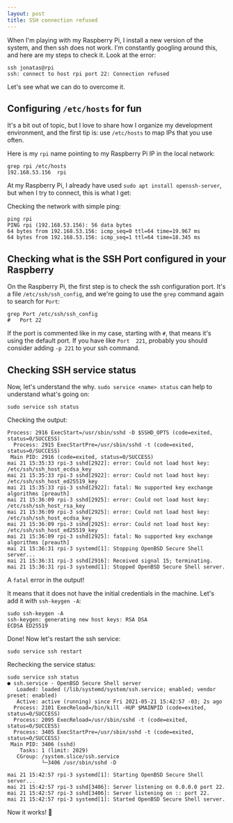 ```yaml
---
layout: post
title: SSH connection refused
---
```


When I'm playing with my Raspberry Pi, I install a new version of the system, and then ssh does not work. I'm constantly googling around this, and here are my steps to check it. Look at the error:

```
ssh jonatas@rpi
ssh: connect to host rpi port 22: Connection refused
```

Let's see what we can do to overcome it.

## Configuring `/etc/hosts` for fun

It's a bit out of topic, but I love to share how I organize my development environment, and the first tip is: use `/etc/hosts` to map IPs that you use often.

Here is my `rpi` name pointing to my Raspberry Pi  IP in the local network:

```
grep rpi /etc/hosts
192.168.53.156  rpi
```

At my Raspberry Pi, I already have used `sudo apt install openssh-server`, but when I try to connect, this is what I get:


Checking the network with simple ping:

```
ping rpi 
PING rpi (192.168.53.156): 56 data bytes
64 bytes from 192.168.53.156: icmp_seq=0 ttl=64 time=19.967 ms
64 bytes from 192.168.53.156: icmp_seq=1 ttl=64 time=18.345 ms
```

## Checking what is the SSH Port configured in your Raspberry

On the Raspberry Pi, the first step is to check the ssh configuration port.
It's a file `/etc/ssh/ssh_config`, and we're going to use the `grep` command again to search for `Port`:

```
grep Port /etc/ssh/ssh_config
#   Port 22
```

If the port is commented like in my case, starting with `#`, that means it's
using the default port. If you have like `Port  221`, probably you should
consider adding `-p 221` to your ssh command.

## Checking SSH service status

Now, let's understand the why. `sudo service <name> status` can help to understand what's going on:

```
sudo service ssh status
```

Checking the output:

```
Process: 2916 ExecStart=/usr/sbin/sshd -D $SSHD_OPTS (code=exited, status=0/SUCCESS)
  Process: 2915 ExecStartPre=/usr/sbin/sshd -t (code=exited, status=0/SUCCESS)
 Main PID: 2916 (code=exited, status=0/SUCCESS)
mai 21 15:35:33 rpi-3 sshd[2922]: error: Could not load host key: /etc/ssh/ssh_host_ecdsa_key
mai 21 15:35:33 rpi-3 sshd[2922]: error: Could not load host key: /etc/ssh/ssh_host_ed25519_key
mai 21 15:35:33 rpi-3 sshd[2922]: fatal: No supported key exchange algorithms [preauth]
mai 21 15:36:09 rpi-3 sshd[2925]: error: Could not load host key: /etc/ssh/ssh_host_rsa_key
mai 21 15:36:09 rpi-3 sshd[2925]: error: Could not load host key: /etc/ssh/ssh_host_ecdsa_key
mai 21 15:36:09 rpi-3 sshd[2925]: error: Could not load host key: /etc/ssh/ssh_host_ed25519_key
mai 21 15:36:09 rpi-3 sshd[2925]: fatal: No supported key exchange algorithms [preauth]
mai 21 15:36:31 rpi-3 systemd[1]: Stopping OpenBSD Secure Shell server...
mai 21 15:36:31 rpi-3 sshd[2916]: Received signal 15; terminating.
mai 21 15:36:31 rpi-3 systemd[1]: Stopped OpenBSD Secure Shell server.
```

A `fatal` error in the output!


It means that it does not have the initial credentials in the machine. Let's add
it with `ssh-keygen -A`:

```
sudo ssh-keygen -A
ssh-keygen: generating new host keys: RSA DSA
ECDSA ED25519
```
Done! Now let's restart the ssh service:

```
sudo service ssh restart
```

Rechecking the service status:

```
sudo service ssh status
● ssh.service - OpenBSD Secure Shell server
   Loaded: loaded (/lib/systemd/system/ssh.service; enabled; vendor preset: enabled)
   Active: active (running) since Fri 2021-05-21 15:42:57 -03; 2s ago
  Process: 2101 ExecReload=/bin/kill -HUP $MAINPID (code=exited, status=0/SUCCESS)
  Process: 2095 ExecReload=/usr/sbin/sshd -t (code=exited, status=0/SUCCESS)
  Process: 3405 ExecStartPre=/usr/sbin/sshd -t (code=exited, status=0/SUCCESS)
 Main PID: 3406 (sshd)
    Tasks: 1 (limit: 2029)
   CGroup: /system.slice/ssh.service
           └─3406 /usr/sbin/sshd -D

mai 21 15:42:57 rpi-3 systemd[1]: Starting OpenBSD Secure Shell server...
mai 21 15:42:57 rpi-3 sshd[3406]: Server listening on 0.0.0.0 port 22.
mai 21 15:42:57 rpi-3 sshd[3406]: Server listening on :: port 22.
mai 21 15:42:57 rpi-3 systemd[1]: Started OpenBSD Secure Shell server.
```

Now it works! 🚀
